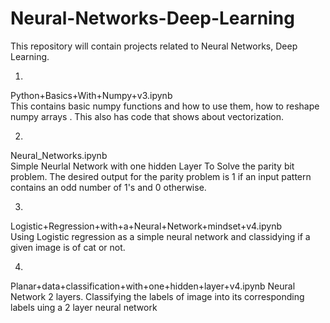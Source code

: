 # Neural-Networks-Deep-Learning
This repository will contain projects related to Neural Networks, Deep Learning.

1.  
Python+Basics+With+Numpy+v3.ipynb    
This contains basic numpy functions and how to use them,  how to reshape numpy arrays . This also has code that shows about vectorization.

2.  
Neural_Networks.ipynb  
Simple Neurlal Network with one hidden Layer
To Solve the parity bit problem. The desired output for the parity problem is 1 if an input pattern contains an odd number of 1's and 0 otherwise.

3.  
Logistic+Regression+with+a+Neural+Network+mindset+v4.ipynb  
Using Logistic regression as a simple neural network and classidying if a given image is of cat or not.

4.  
Planar+data+classification+with+one+hidden+layer+v4.ipynb
Neural Network 2 layers.
Classifying the labels of image into its corresponding labels uing a 2 layer neural network 
